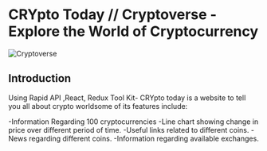 # CRYpto Today // Cryptoverse - Explore the World of Cryptocurrency

![Cryptoverse](https://i.ibb.co/8gh5Jc8/image.png)

## Introduction
Using Rapid API ,React, Redux Tool Kit- CRYpto today is a website to tell you all about crypto worldsome of its features include:

-Information Regarding 100 cryptocurrencies
-Line chart showing change in price over different period of time.
-Useful links related to different coins.
-News regarding different coins.
-Information regarding available exchanges.

